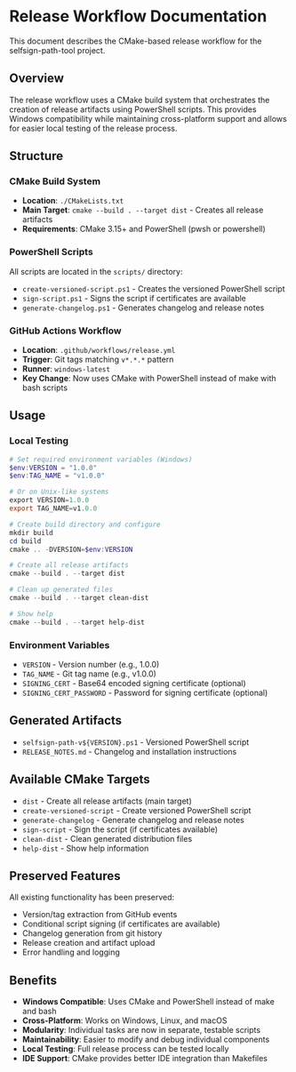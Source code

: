 # Release Workflow Documentation

This document describes the CMake-based release workflow for the selfsign-path-tool project.

## Overview

The release workflow uses a CMake build system that orchestrates the creation of release artifacts using PowerShell scripts. This provides Windows compatibility while maintaining cross-platform support and allows for easier local testing of the release process.

## Structure

### CMake Build System
- **Location**: `./CMakeLists.txt`
- **Main Target**: `cmake --build . --target dist` - Creates all release artifacts
- **Requirements**: CMake 3.15+ and PowerShell (pwsh or powershell)

### PowerShell Scripts
All scripts are located in the `scripts/` directory:

- `create-versioned-script.ps1` - Creates the versioned PowerShell script
- `sign-script.ps1` - Signs the script if certificates are available
- `generate-changelog.ps1` - Generates changelog and release notes

### GitHub Actions Workflow
- **Location**: `.github/workflows/release.yml`
- **Trigger**: Git tags matching `v*.*.*` pattern
- **Runner**: `windows-latest`
- **Key Change**: Now uses CMake with PowerShell instead of make with bash scripts

## Usage

### Local Testing
```powershell
# Set required environment variables (Windows)
$env:VERSION = "1.0.0"
$env:TAG_NAME = "v1.0.0"

# Or on Unix-like systems
export VERSION=1.0.0
export TAG_NAME=v1.0.0

# Create build directory and configure
mkdir build
cd build
cmake .. -DVERSION=$env:VERSION

# Create all release artifacts
cmake --build . --target dist

# Clean up generated files
cmake --build . --target clean-dist

# Show help
cmake --build . --target help-dist
```

### Environment Variables
- `VERSION` - Version number (e.g., 1.0.0)
- `TAG_NAME` - Git tag name (e.g., v1.0.0)
- `SIGNING_CERT` - Base64 encoded signing certificate (optional)
- `SIGNING_CERT_PASSWORD` - Password for signing certificate (optional)

## Generated Artifacts
- `selfsign-path-v${VERSION}.ps1` - Versioned PowerShell script
- `RELEASE_NOTES.md` - Changelog and installation instructions

## Available CMake Targets
- `dist` - Create all release artifacts (main target)
- `create-versioned-script` - Create versioned PowerShell script
- `generate-changelog` - Generate changelog and release notes
- `sign-script` - Sign the script (if certificates available)
- `clean-dist` - Clean generated distribution files
- `help-dist` - Show help information

## Preserved Features
All existing functionality has been preserved:
- Version/tag extraction from GitHub events
- Conditional script signing (if certificates are available)
- Changelog generation from git history
- Release creation and artifact upload
- Error handling and logging

## Benefits
- **Windows Compatible**: Uses CMake and PowerShell instead of make and bash
- **Cross-Platform**: Works on Windows, Linux, and macOS
- **Modularity**: Individual tasks are now in separate, testable scripts
- **Maintainability**: Easier to modify and debug individual components
- **Local Testing**: Full release process can be tested locally
- **IDE Support**: CMake provides better IDE integration than Makefiles